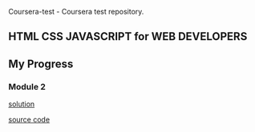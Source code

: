 Coursera-test - Coursera test repository.
## HTML CSS JAVASCRIPT for WEB DEVELOPERS 
## My Progress
  ### Module 2 
  [solution](https://imayur948.github.io/Coursera-test/module2solution/Index.html)
  
  [source code](https://github.com/IMayur948/Coursera-test/module2solution)
